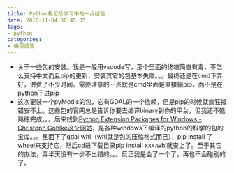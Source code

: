 ```yaml
---
title: Python极低阶学习中的一点经验
date: 2016-11-04 00:45:05
tags: 
- python
categories:
- 编程语言
---
```


<!--more-->

 - 关于一些包的安装。我是一般用vscode写，那个里面的终端简直有毒，不怎么支持中文而且pip的更新、安装其它的包基本失败。。。最终还是在cmd下弄好，浪费了不少时间。需要注意的一点就是cmd里面是直接输pip，而不是在python下进pip
 - 这次要装一个pyModis的包，它有GDAL的一个依赖，但是pip的时候就疯狂报错安不上。这些包的官网总是告诉你要去编译binary到你的平台，但我还不能熟练完成。。。后来找到[Python Extension Packages for Windows - Christoph Gohlke这个网站](http://www.lfd.uci.edu/~gohlke/pythonlibs/#gdal)，是各种windows下编译的python的科学的包的宝库。。。里面下了gdal.whl（whl就是包的压缩格式而已），pip install 了wheel来支持它，然后cd进下载目录pip install xxx.whl就安上了。至于其它的办法，弄半天没有一步不出错的。。。反正我是会了一个了，再也不会碰别的了。